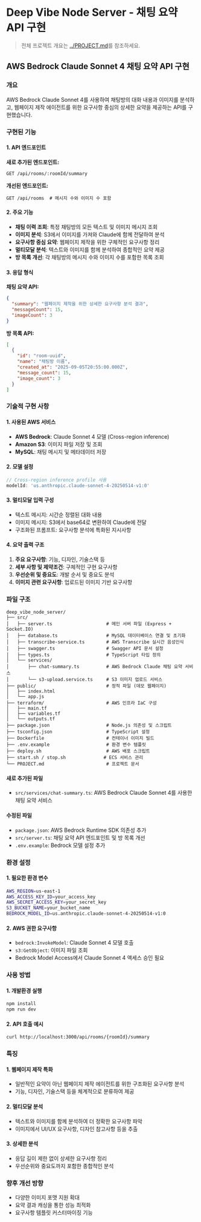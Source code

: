 # Deep Vibe Node Server - 채팅 요약 API 구현

> 전체 프로젝트 개요는 [../PROJECT.md](../PROJECT.md)를 참조하세요.

## AWS Bedrock Claude Sonnet 4 채팅 요약 API 구현

### 개요
AWS Bedrock Claude Sonnet 4를 사용하여 채팅방의 대화 내용과 이미지를 분석하고, 웹페이지 제작 에이전트를 위한 요구사항 중심의 상세한 요약을 제공하는 API를 구현했습니다.

### 구현된 기능

#### 1. API 엔드포인트

**새로 추가된 엔드포인트:**
```
GET /api/rooms/:roomId/summary
```

**개선된 엔드포인트:**
```
GET /api/rooms  # 메시지 수와 이미지 수 포함
```

#### 2. 주요 기능
- **채팅 이력 조회**: 특정 채팅방의 모든 텍스트 및 이미지 메시지 조회
- **이미지 분석**: S3에서 이미지를 가져와 Claude에 함께 전달하여 분석
- **요구사항 중심 요약**: 웹페이지 제작을 위한 구체적인 요구사항 정리
- **멀티모달 분석**: 텍스트와 이미지를 함께 분석하여 종합적인 요약 제공
- **방 목록 개선**: 각 채팅방의 메시지 수와 이미지 수를 포함한 목록 조회

#### 3. 응답 형식

**채팅 요약 API:**
```json
{
  "summary": "웹페이지 제작을 위한 상세한 요구사항 분석 결과",
  "messageCount": 15,
  "imageCount": 3
}
```

**방 목록 API:**
```json
[
  {
    "id": "room-uuid",
    "name": "채팅방 이름",
    "created_at": "2025-09-05T20:55:00.000Z",
    "message_count": 15,
    "image_count": 3
  }
]
```

### 기술적 구현 사항

#### 1. 사용된 AWS 서비스
- **AWS Bedrock**: Claude Sonnet 4 모델 (Cross-region inference)
- **Amazon S3**: 이미지 파일 저장 및 조회
- **MySQL**: 채팅 메시지 및 메타데이터 저장

#### 2. 모델 설정
```typescript
// Cross-region inference profile 사용
modelId: 'us.anthropic.claude-sonnet-4-20250514-v1:0'
```

#### 3. 멀티모달 입력 구성
- 텍스트 메시지: 시간순 정렬된 대화 내용
- 이미지 메시지: S3에서 base64로 변환하여 Claude에 전달
- 구조화된 프롬프트: 요구사항 분석에 특화된 지시사항

#### 4. 요약 출력 구조
1. **주요 요구사항**: 기능, 디자인, 기술스택 등
2. **세부 사항 및 제약조건**: 구체적인 구현 요구사항
3. **우선순위 및 중요도**: 개발 순서 및 중요도 분석
4. **이미지 관련 요구사항**: 업로드된 이미지 기반 요구사항

### 파일 구조

```
deep_vibe_node_server/
├── src/
│   ├── server.ts                    # 메인 서버 파일 (Express + Socket.IO)
│   ├── database.ts                  # MySQL 데이터베이스 연결 및 초기화
│   ├── transcribe-service.ts        # AWS Transcribe 실시간 음성인식
│   ├── swagger.ts                   # Swagger API 문서 설정
│   ├── types.ts                     # TypeScript 타입 정의
│   └── services/
│       ├── chat-summary.ts          # AWS Bedrock Claude 채팅 요약 서비스
│       └── s3-upload.service.ts     # S3 이미지 업로드 서비스
├── public/                          # 정적 파일 (데모 웹페이지)
│   ├── index.html
│   └── app.js
├── terraform/                       # AWS 인프라 IaC 구성
│   ├── main.tf
│   ├── variables.tf
│   └── outputs.tf
├── package.json                     # Node.js 의존성 및 스크립트
├── tsconfig.json                    # TypeScript 설정
├── Dockerfile                       # 컨테이너 이미지 빌드
├── .env.example                     # 환경 변수 템플릿
├── deploy.sh                        # AWS 배포 스크립트
├── start.sh / stop.sh              # ECS 서비스 관리
└── PROJECT.md                       # 프로젝트 문서
```

#### 새로 추가된 파일
- `src/services/chat-summary.ts`: AWS Bedrock Claude Sonnet 4를 사용한 채팅 요약 서비스

#### 수정된 파일
- `package.json`: AWS Bedrock Runtime SDK 의존성 추가
- `src/server.ts`: 채팅 요약 API 엔드포인트 및 방 목록 개선
- `.env.example`: Bedrock 모델 설정 추가

### 환경 설정

#### 1. 필요한 환경 변수
```bash
AWS_REGION=us-east-1
AWS_ACCESS_KEY_ID=your_access_key
AWS_SECRET_ACCESS_KEY=your_secret_key
S3_BUCKET_NAME=your_bucket_name
BEDROCK_MODEL_ID=us.anthropic.claude-sonnet-4-20250514-v1:0
```

#### 2. AWS 권한 요구사항
- `bedrock:InvokeModel`: Claude Sonnet 4 모델 호출
- `s3:GetObject`: 이미지 파일 조회
- Bedrock Model Access에서 Claude Sonnet 4 액세스 승인 필요

### 사용 방법

#### 1. 개발환경 실행
```bash
npm install
npm run dev
```

#### 2. API 호출 예시
```bash
curl http://localhost:3000/api/rooms/{roomId}/summary
```

### 특징

#### 1. 웹페이지 제작 특화
- 일반적인 요약이 아닌 웹페이지 제작 에이전트를 위한 구조화된 요구사항 분석
- 기능, 디자인, 기술스택 등을 체계적으로 분류하여 제공

#### 2. 멀티모달 분석
- 텍스트와 이미지를 함께 분석하여 더 정확한 요구사항 파악
- 이미지에서 UI/UX 요구사항, 디자인 참고사항 등을 추출

#### 3. 상세한 분석
- 응답 길이 제한 없이 상세한 요구사항 정리
- 우선순위와 중요도까지 포함한 종합적인 분석

### 향후 개선 방향
- 다양한 이미지 포맷 지원 확대
- 요약 결과 캐싱을 통한 성능 최적화
- 요구사항 템플릿 커스터마이징 기능
